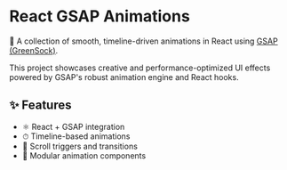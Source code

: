 # React GSAP Animations

💫 A collection of smooth, timeline-driven animations in React using [GSAP (GreenSock)](https://greensock.com/gsap/).

This project showcases creative and performance-optimized UI effects powered by GSAP's robust animation engine and React hooks.

## ✨ Features

- ⚛️ React + GSAP integration
- ⏱ Timeline-based animations
- 🔁 Scroll triggers and transitions
- 🧩 Modular animation components